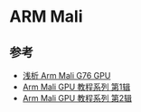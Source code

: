 # ARM Mali

## 参考

+ [浅析 Arm Mali G76 GPU](https://zhuanlan.zhihu.com/p/37672372)
+ [Arm Mali GPU 教程系列 第1辑](https://zhuanlan.zhihu.com/p/399977637)
+ [Arm Mali GPU 教程系列 第2辑](https://zhuanlan.zhihu.com/p/402312343)